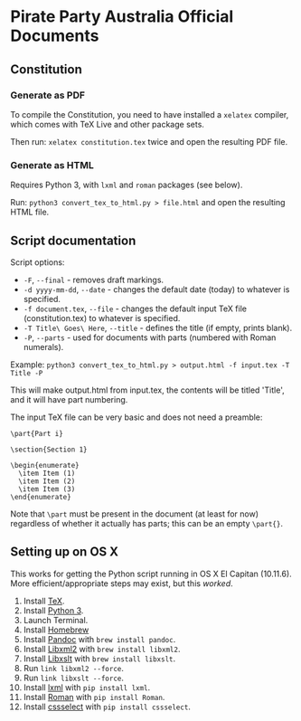 # Pirate Party Australia Official Documents

## Constitution

### Generate as PDF

To compile the Constitution, you need to have installed a `xelatex` compiler, which comes with TeX Live and other package sets.

Then run: `xelatex constitution.tex` twice and open the resulting PDF file.

### Generate as HTML

Requires Python 3, with `lxml` and `roman` packages (see below).

Run: `python3 convert_tex_to_html.py > file.html` and open the resulting HTML file.

## Script documentation

Script options:

- `-F`, `--final` - removes draft markings.
- `-d yyyy-mm-dd`, `--date` - changes the default date (today) to whatever is specified.
- `-f document.tex`, `--file` - changes the default input TeX file (constitution.tex) to whatever is specified.
- `-T Title\ Goes\ Here`, `--title` - defines the title (if empty, prints blank).
- `-P`, `--parts` - used for documents with parts (numbered with Roman numerals).

Example: `python3 convert_tex_to_html.py > output.html -f input.tex -T Title -P`

This will make output.html from input.tex, the contents will be titled 'Title', and it will have part numbering.

The input TeX file can be very basic and does not need a preamble:

```
\part{Part i}

\section{Section 1}

\begin{enumerate}
  \item Item (1)
  \item Item (2)
  \item Item (3)
\end{enumerate}
```

Note that `\part` must be present in the document (at least for now) regardless of whether it actually has parts; this can be an empty `\part{}`.

## Setting up on OS X

This works for getting the Python script running in OS X El Capitan (10.11.6). More efficient/appropriate steps may exist, but this _worked_.

1. Install [TeX](http://tug.org/mactex/).
2. Install [Python 3](https://www.python.org/downloads/).
3. Launch Terminal.
4. Install [Homebrew](http://brew.sh)
5. Install [Pandoc](https://github.com/jgm/pandoc/releases/tag/1.17.2) with `brew install pandoc`.
6. Install [Libxml2](http://xmlsoft.org/index.html) with `brew install libxml2`.
7. Install [Libxslt](http://xmlsoft.org/libxslt/) with `brew install libxslt`.
8. Run `link libxml2 --force`.
9. Run `link libxslt --force`.
10. Install [lxml](http://lxml.de) with `pip install lxml`.
11. Install [Roman](https://pypi.python.org/pypi/roman) with `pip install Roman`.
12. Install [cssselect](https://pypi.python.org/pypi/cssselect) with `pip install cssselect`.

